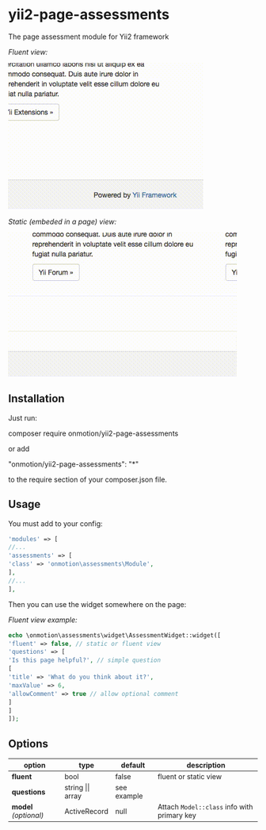 # yii2-page-assessments
The page assessment module for Yii2 framework

*Fluent view:*

![fluent](https://github.com/onmotion/yii2-page-assessments/blob/docs/docs/fluent.gif?raw=true)

*Static (embeded in a page) view:*

![fluent](https://github.com/onmotion/yii2-page-assessments/blob/docs/docs/static.gif?raw=true)

Installation
--

Just run:

composer require onmotion/yii2-page-assessments

or add 

"onmotion/yii2-page-assessments": "*"

to the require section of your composer.json file.

Usage
--

You must add to your config:

```php
'modules' => [
//...
'assessments' => [
'class' => 'onmotion\assessments\Module',
],
//...
],
```

Then you can use the widget somewhere on the page:

*Fluent view example:*

```php
echo \onmotion\assessments\widget\AssessmentWidget::widget([
'fluent' => false, // static or fluent view
'questions' => [
'Is this page helpful?', // simple question
[
'title' => 'What do you think about it?',
'maxValue' => 6, 
'allowComment' => true // allow optional comment
]
]
]);
```
Options
--

| option     | type | default  | description |
| --------   | --------  | --------  | --------  |
| **fluent**     | bool     | false    | fluent or static view  |
| **questions**   | string \|\| array   | see example | 
| **model** _(optional)_   | ActiveRecord   | null | Attach `Model::class` info with primary key  |
